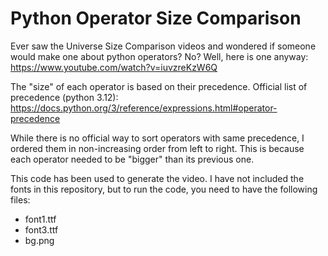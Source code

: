 # Python Operator Size Comparison

Ever saw the Universe Size Comparison videos and wondered if someone would make one about python operators? No? Well, here is one anyway: https://www.youtube.com/watch?v=iuvzreKzW6Q

The "size" of each operator is based on their precedence.
Official list of precedence (python 3.12): https://docs.python.org/3/reference/expressions.html#operator-precedence

While there is no official way to sort operators with same precedence, I ordered them in non-increasing order from left to right. This is because each operator needed to be "bigger" than its previous one.

This code has been used to generate the video.
I have not included the fonts in this repository, but to run the code, you need to have the following files:
- font1.ttf
- font3.ttf
- bg.png

